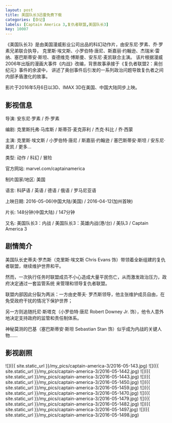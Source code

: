 ```yaml
---
layout: post
title: 美国队长3迅雷免费下载 
categories: [杂记]
labels: [Captain America 3,复仇者联盟,美国队长3]
key: 10007
---
```


《美国队长3》是由美国漫威影业公司出品的科幻动作片，由安东尼·罗素、乔·罗素兄弟联合执导，
克里斯·埃文斯、小罗伯特·唐尼、斯嘉丽·约翰逊、杰瑞米·雷纳、塞巴斯蒂安·斯坦、查德维克·博斯曼、安东尼·麦凯联合主演。
该片根据漫威2006年出版的漫画大事件《内战》改编，背景故事承接于《复仇者联盟2：奥创纪元》事件的余波中，
讲述了奥创事件后引发的一系列政治问题导致复仇者之间内部矛盾激化的故事。

影片于2016年5月6日以3D、IMAX 3D在美国、中国大陆同步上映。

## 影视信息

导演: 安东尼·罗素 / 乔·罗素

编剧: 克里斯托弗·马库斯 / 斯蒂芬·麦克菲利 / 杰克·科比 / 乔·西蒙

主演: 克里斯·埃文斯 / 小罗伯特·唐尼 / 斯嘉丽·约翰逊 / 塞巴斯蒂安·斯坦 / 安东尼·麦凯 / 更多...

类型: 动作 / 科幻 / 冒险

官方网站: marvel.com/captainamerica

制片国家/地区: 美国

语言: 科萨语 / 英语 / 德语 / 俄语 / 罗马尼亚语

上映日期: 2016-05-06(中国大陆/美国) / 2016-04-12(加州首映)

片长: 148分钟(中国大陆) / 147分钟

又名: 美国队长3：内战 / 美国队长3：英雄内战(港/台) / 美队3 / Captain America 3

## 剧情简介

美国队长史蒂夫·罗杰斯（克里斯·埃文斯 Chris Evans 饰）带领着全新组建的复仇者联盟，继续维护世界和平。

然而，一次执行任务时联盟成员不小心造成大量平民伤亡，从而激发政治压力，政府决定通过一套监管系统 来管理和领导复仇者联盟。

联盟内部因此分裂为两派：一方由史蒂夫· 罗杰斯领导，他主张维护成员自由，在免受政府干扰的情况下保护世界；

另一方则追随托尼·斯塔克（小罗伯特·唐尼 Robert Downey Jr. 饰），他令人意外地决定支持政府的监管和责任制体系。

神秘莫测的巴基（塞巴斯蒂安·斯坦 Sebastian Stan 饰）似乎成为内战的关键人物……

## 影视剧照

![]({{ site.static_url }}/my_pics/captain-america-3/2016-05-143.jpg)
![]({{ site.static_url }}/my_pics/captain-america-3/2016-05-1442.jpg)
![]({{ site.static_url }}/my_pics/captain-america-3/2016-05-1443.jpg)
![]({{ site.static_url }}/my_pics/captain-america-3/2016-05-1450.jpg)
![]({{ site.static_url }}/my_pics/captain-america-3/2016-05-1459.jpg)
![]({{ site.static_url }}/my_pics/captain-america-3/2016-05-1470.jpg)
![]({{ site.static_url }}/my_pics/captain-america-3/2016-05-1479.jpg)
![]({{ site.static_url }}/my_pics/captain-america-3/2016-05-1482.jpg)
![]({{ site.static_url }}/my_pics/captain-america-3/2016-05-1497.jpg)
![]({{ site.static_url }}/my_pics/captain-america-3/2016-05-1498.jpg)

